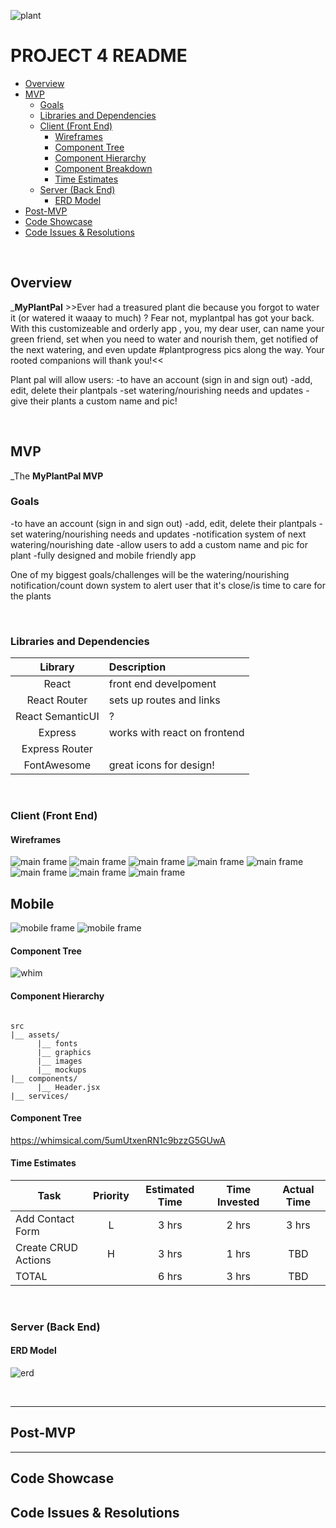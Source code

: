 ![plant](https://live.staticflickr.com/65535/50884741626_d58b4c2e99.jpg)
# PROJECT 4 README <!-- omit in toc -->


- [Overview](#overview)
- [MVP](#mvp)
  - [Goals](#goals)
  - [Libraries and Dependencies](#libraries-and-dependencies)
  - [Client (Front End)](#client-front-end)
    - [Wireframes](#wireframes)
    - [Component Tree](#component-tree)
    - [Component Hierarchy](#component-hierarchy)
    - [Component Breakdown](#component-breakdown)
    - [Time Estimates](#time-estimates)
  - [Server (Back End)](#server-back-end)
    - [ERD Model](#erd-model)
- [Post-MVP](#post-mvp)
- [Code Showcase](#code-showcase)
- [Code Issues & Resolutions](#code-issues--resolutions)

<br>

## Overview

_**MyPlantPal** >>Ever had a treasured plant die because you forgot to water it (or watered it waaay to much) ? Fear not, myplantpal has got your back. With this customizeable and orderly app , you, my dear user, can name your green friend, set when you need to water and nourish them, get notified of the next watering,  and even update #plantprogress pics along the way. Your rooted companions will thank you!<<

Plant pal will allow users: 
-to have an account (sign in and sign out)
-add, edit, delete their plantpals
-set watering/nourishing needs and updates
-give their plants a custom name and pic! 



<br>

## MVP


_The **MyPlantPal MVP** 

### Goals
-to have an account (sign in and sign out)
-add, edit, delete their plantpals
-set watering/nourishing needs and updates 
-notification system of next watering/nourishing date
-allow users to add  a custom name and pic for plant
-fully designed and mobile friendly app

One of my biggest goals/challenges will be the watering/nourishing notification/count down system to alert user that it's close/is time to care for the plants


<br>


### Libraries and Dependencies



|     Library      | Description                                |
| :--------------: | :----------------------------------------- |
|      React       | front end develpoment |
|   React Router   | sets up routes and links |
| React SemanticUI | ? 
|     Express      | works with react on frontend
|  Express Router  | 
|    FontAwesome   |  great icons for design!


<br>

### Client (Front End)

#### Wireframes

![main frame](https://live.staticflickr.com/65535/50884754047_77c23629ea.jpg)
![main frame](https://live.staticflickr.com/65535/50883930768_8926e13b06.jpg)
![main frame](https://live.staticflickr.com/65535/50884754012_d03072b0f2.jpg)
![main frame](https://live.staticflickr.com/65535/50883930743_7ebb174af0.jpg)
![main frame](https://live.staticflickr.com/65535/50884650576_77175144c1.jpg)
![main frame](https://live.staticflickr.com/65535/50883930633_2e11e9b2bb.jpg)
![main frame](https://live.staticflickr.com/65535/50883930603_bbd0a521c3.jpg)
![main frame](https://live.staticflickr.com/65535/50884650461_56d424ee45.jpg)

## Mobile
![mobile frame](https://live.staticflickr.com/65535/50884689667_668d6892f5.jpg)
![mobile frame](https://live.staticflickr.com/65535/50884689632_8e66a27973.jpg)

#### Component Tree

![whim](https://live.staticflickr.com/65535/50884686991_73a216734c.jpg)

#### Component Hierarchy


``` structure

src
|__ assets/
      |__ fonts
      |__ graphics
      |__ images
      |__ mockups
|__ components/
      |__ Header.jsx
|__ services/

```

#### Component Tree


https://whimsical.com/5umUtxenRN1c9bzzG5GUwA


#### Time Estimates



| Task                | Priority | Estimated Time | Time Invested | Actual Time |
| ------------------- | :------: | :------------: | :-----------: | :---------: |
| Add Contact Form    |    L     |     3 hrs      |     2 hrs     |    3 hrs    |
| Create CRUD Actions |    H     |     3 hrs      |     1 hrs     |     TBD     |
| TOTAL               |          |     6 hrs      |     3 hrs     |     TBD     |



<br>

### Server (Back End)

#### ERD Model

![erd](https://drive.google.com/file/d/10_3UUPjXO0Y8dV6HL6tR3pzR2G5ZWkSb/view?usp=sharing)

<br>

***

## Post-MVP



***

## Code Showcase



## Code Issues & Resolutions

